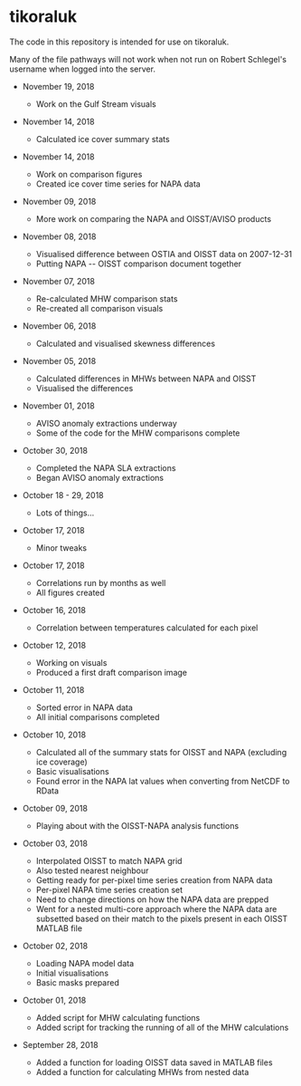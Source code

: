 # tikoraluk
The code in this repository is intended for use on tikoraluk.  

Many of the file pathways will not work when not run on Robert Schlegel's username when logged into the server.

* November 19, 2018
  * Work on the Gulf Stream visuals

* November 14, 2018
  * Calculated ice cover summary stats

* November 14, 2018
  * Work on comparison figures
  * Created ice cover time series for NAPA data

* November 09, 2018
  * More work on comparing the NAPA and OISST/AVISO products

* November 08, 2018
  * Visualised difference between OSTIA and OISST data on 2007-12-31
  * Putting NAPA -- OISST comparison document together

* November 07, 2018
  * Re-calculated MHW comparison stats
  * Re-created all comparison visuals

* November 06, 2018
  * Calculated and visualised skewness differences

* November 05, 2018
  * Calculated differences in MHWs between NAPA and OISST
  * Visualised the differences

* November 01, 2018
  * AVISO anomaly extractions underway
  * Some of the code for the MHW comparisons complete

* October 30, 2018
  * Completed the NAPA SLA extractions
  * Began AVISO anomaly extractions

* October 18 - 29, 2018
  * Lots of things...

* October 17, 2018
  * Minor tweaks

* October 17, 2018
  * Correlations run by months as well
  * All figures created

* October 16, 2018
  * Correlation between temperatures calculated for each pixel

* October 12, 2018
  * Working on visuals
  * Produced a first draft comparison image

* October 11, 2018
  * Sorted error in NAPA data
  * All initial comparisons completed

* October 10, 2018
  * Calculated all of the summary stats for OISST and NAPA (excluding ice coverage)
  * Basic visualisations
  * Found error in the NAPA lat values when converting from NetCDF to RData

* October 09, 2018
  * Playing about with the OISST-NAPA analysis functions
  
* October 03, 2018
  * Interpolated OISST to match NAPA grid
  * Also tested nearest neighbour
  * Getting ready for per-pixel time series creation from NAPA data
  * Per-pixel NAPA time series creation set
  * Need to change directions on how the NAPA data are prepped
  * Went for a nested multi-core approach where the NAPA data are subsetted
    based on their match to the pixels present in each OISST MATLAB file

* October 02, 2018
  * Loading NAPA model data
  * Initial visualisations
  * Basic masks prepared
  
* October 01, 2018
  * Added script for MHW calculating functions
  * Added script for tracking the running of all of the MHW calculations

* September 28, 2018
  * Added a function for loading OISST data saved in MATLAB files
  * Added a function for calculating MHWs from nested data
  
